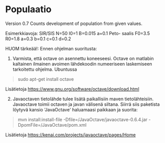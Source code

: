 Populaatio
==========
Version  0.7
Counts development of population from given values.

Esimerkkiavoja: SIR/SIS N=50 I0=1 B=0.015 a=0.1
Peto- saalis  F0=3.5 R0=1.8 a=0.3 b=0.1 c=0.1 d=0.2

HUOM tärkeää!:
Ennen ohjelman suoritusta:


1. Varmista, että octave on asennettu koneeseesi. Octave on matlabin kaltainen ilmainen avoimen lähdekoodin numeeriseen laskemiseen tarkoitettu ohjelma. Ubuntussa 
>sudo apt-get install octave

Lisätietoja <https://www.gnu.org/software/octave/download.html>

2. Javaoctaven tietolähde tulee lisätä paikallisiin maven tietolähteisiin. Javaoctave toimii octaven ja javan välisenä siltana. Siirrä siis paketista löytyvä kansio 'JavaOctave' haluamaasi paikkaan ja suorita:
>mvn install:install-file -Dfile=<oma polku>/JavaOctave/javaoctave-0.6.4.jar -DpomFile=<oma polku>/JavaOctave/pom.xml

Lisätietoja <https://kenai.com/projects/javaoctave/pages/Home>
